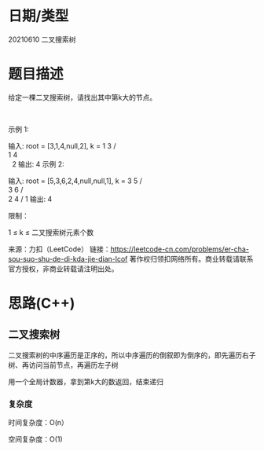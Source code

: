 
<!--
 * @Author: baisichen
 * @Date: 2021-05-10 10:20:04
 * @LastEditTime: 2021-06-08 11:11:14
 * @LastEditors: baisichen
 * @Description: 
-->
# 日期/类型
20210610 二叉搜索树

# 题目描述
给定一棵二叉搜索树，请找出其中第k大的节点。

 

示例 1:

输入: root = [3,1,4,null,2], k = 1
   3
  / \
 1   4
  \
   2
输出: 4
示例 2:

输入: root = [5,3,6,2,4,null,null,1], k = 3
       5
      / \
     3   6
    / \
   2   4
  /
 1
输出: 4
 

限制：

1 ≤ k ≤ 二叉搜索树元素个数

来源：力扣（LeetCode）
链接：https://leetcode-cn.com/problems/er-cha-sou-suo-shu-de-di-kda-jie-dian-lcof
著作权归领扣网络所有。商业转载请联系官方授权，非商业转载请注明出处。

# 思路(C++)

## 二叉搜索树

二叉搜索树的中序遍历是正序的，所以中序遍历的倒叙即为倒序的，即先遍历右子树、再访问当前节点，再遍历左子树

用一个全局计数器，拿到第k大的数返回，结束递归

### 复杂度
时间复杂度：O(n）

空间复杂度：O(1)
